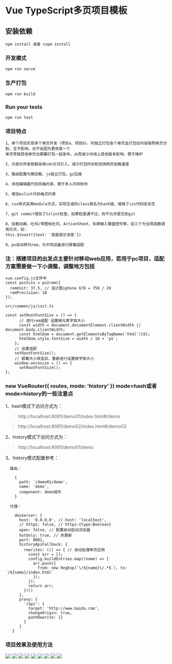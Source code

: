 # Vue TypeScript多页项目模板

## 安装依赖
```
npm install 或者 cnpm install
```

### 开发模式
```
npm run serve
```

### 生产打包
```
npm run build
```

### Run your tests
```
npm run test
```

###  项目特点
```
1、单个项目实现多个单页开发（项目a、项目b），可独立打包各个单页且打包后内容按照单页分割，互不影响，也不会因为更改某一个
单页导致其他单页也需要打包一起发布，从而减少对线上其他版本影响，便于维护

2、大部分开发依赖采用cdn方式引入，减少打包时长和加快网页加载速度

3、路由配置为懒加载，js独立打包，gz压缩

4、添加编辑器代码风格约束，便于多人共同协作

5、增加eslint代码格式约束

6、css样式采用module方式，实现生成的class类名为hash值，增强了css代码安全性

7、git commit增加了tslint检查，如果检查通不过，则不允许提交到git

8、加载动画、吐司/带图标吐司、ActionSheet、车牌输入键盘控件等，前三个为全局函数调用方式，如：
this.$toast({text: '我是提示消息'})

9、px自动转为rem，为不同设备进行屏幕适配

```

### 注：搭建项目的出发点主要针对移动web应用，若用于pc项目，适配方案需要做一下小调整，调整地方包括

```
vue.config.js文件中
const postcss = px2rem({
  remUnit: 37.5, // 设计图iphone 678 = 750 / 20
  remPrecision: 10
});

src/common/js/init.ts

const setRootFontSize = () => {
      // 进行rem适配 设置根元素字体大小
      const width = document.documentElement.clientWidth || document.body.clientWidth;
      const htmlDom = document.getElementsByTagName('html')[0];
      htmlDom.style.fontSize = width / 10 + 'px';
    };
    // 设置适配
    setRootFontSize();
    // 屏幕大小改变后，重新进行设置根字体大小
    window.onresize = () => {
      setRootFontSize();
};
```
### new VueRouter({ routes, mode: 'history' }) mode=hash或者mode=history的一些注意点
1、hash模式下访问方式为：
  >http://localhost:8081/demo01/index.html#/demo

  >http://localhost:8081/demo02/index.html#/demo02

2、history模式下访问方式为：
  >http://localhost:8081/demo01/demo

3、history模式配置参考：
```
  路由：

    {
      path: '/demo01/demo',
      name: 'demo',
      component: demo组件
    }

  代理：

    devServer: {
      host: '0.0.0.0', // host: 'localhost',
      // https: false, // https:{type:Boolean}
      open: false, // 配置自动启动浏览器
      hotOnly: true, // 热更新
      port: 8081,
      historyApiFallback: {
        rewrites: (() => { // 自动处理单页应用
          const arr = [];
          config.buildEntries.map((name) => {
            arr.push({
              from: new RegExp(`\/${name}\/.*$`), to: `/${name}/index.html`
            });
          });
          return arr;
        })()
      },
      proxy: {
        '/api': {
          target: 'http://www.baidu.com', 
          changeOrigin: true,
          pathRewrite: {}
        }
      }
   }
  ```



### 项目效果及使用方法

<img src='./screenshot/01.jpg'/></b>
<img src='./screenshot/02.jpg'/></b>
<img src='./screenshot/03.jpg'/></b>
<img src='./screenshot/04.jpg'/></b>
<img src='./screenshot/05.jpg'/></b>
<img src='./screenshot/06.jpg'/></b>
<img src='./screenshot/07.jpg'/></b>
<img src='./screenshot/08.jpg'/></b>
<img src='./screenshot/09.jpg'/></b>
